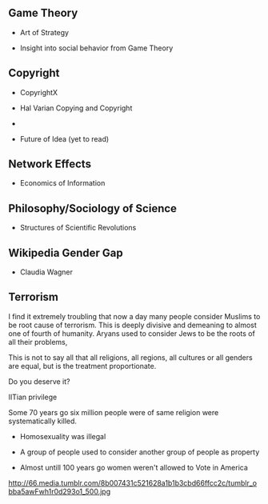 Game Theory
-----------


* Art of Strategy

* Insight into social behavior from Game Theory


Copyright
---------

* CopyrightX


* Hal Varian Copying and Copyright

* 

* Future of Idea (yet to read)


Network Effects
---------------

* Economics of Information


Philosophy/Sociology of Science
-------------------------------

* Structures of Scientific Revolutions




Wikipedia Gender Gap
--------------------

* Claudia Wagner



## Terrorism

I find it extremely troubling that now a day many people consider Muslims to be
root cause of terrorism. This is deeply divisive and demeaning to almost one of
fourth of humanity. Aryans used to consider Jews to be the roots of all their
problems, 

This is not to say all that all religions, all regions, all cultures or all
genders are equal, but is the treatment proportionate.

Do you deserve it?

IITian privilege 

Some 70 years go six million people were of same religion were systematically
killed.

* Homosexuality was illegal

* A group of people used to consider another group of people as property

* Almost untill 100 years go women weren't allowed to Vote in America


http://66.media.tumblr.com/8b007431c521628a1b1b3cbd66ffcc2c/tumblr_obba5awFwh1r0d293o1_500.jpg
